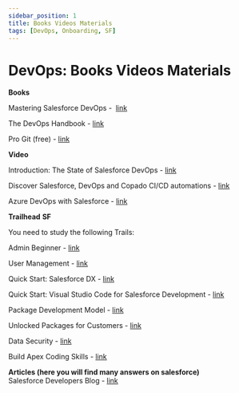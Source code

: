 ```yaml
---
sidebar_position: 1
title: Books Videos Materials
tags: [DevOps, Onboarding, SF]
---
```

# DevOps: Books Videos Materials

<!-- TODO: Check and supplement the sources -->
**Books**

Mastering Salesforce DevOps -  [link](https://www.amazon.com/Mastering-Salesforce-DevOps-Delivering-Innovation/dp/1484254724)

The DevOps Handbook - [link](https://www.amazon.com/Mastering-Salesforce-DevOps-Delivering-Innovation/dp/1484254724)

Pro Git (free) - [link](https://git-scm.com/book/en/v2)

  
**Video**

Introduction: The State of Salesforce DevOps - [link](https://youtu.be/enA_rPOirEM)

Discover Salesforce, DevOps and Copado CI/CD automations - [link](https://youtu.be/JrX7b_pL23Y)

Azure DevOps with Salesforce - [link](https://youtu.be/KPGaVO72I1s)

  
**Trailhead** **SF**

You need to study the following Trails:

Admin Beginner - [link](https://trailhead.salesforce.com/en/content/learn/trails/force_com_admin_beginner)

User Management - [link](https://trailhead.salesforce.com/en/content/learn/modules/lex_implementation_user_setup_mgmt)

Quick Start: Salesforce DX - [link](https://trailhead.salesforce.com/en/content/learn/projects/quick-start-salesforce-dx)

Quick Start: Visual Studio Code for Salesforce Development - [link](https://trailhead.salesforce.com/content/learn/projects/quickstart-vscode-salesforce?trailmix_creator_id=rteeling&trailmix_slug=salesforce-devops)

Package Development Model - [link](https://trailhead.salesforce.com/content/learn/modules/sfdx_dev_model?trailmix_creator_id=rteeling&trailmix_slug=salesforce-devops)

Unlocked Packages for Customers - [link](https://trailhead.salesforce.com/content/learn/modules/unlocked-packages-for-customers?trailmix_creator_id=rteeling&trailmix_slug=salesforce-devops)

Data Security - [link](https://trailhead.salesforce.com/en/content/learn/modules/data_security)

Build Apex Coding Skills - [link](https://trailhead.salesforce.com/en/content/learn/trails/build-apex-coding-skills)

**Articles (here you will find many answers on salesforce)**  
Salesforce Developers Blog - [link](https://developer.salesforce.com/blogs/2018/02/getting-started-salesforce-dx-part-1-5.html)